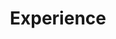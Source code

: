 ---
title: "Experience"
layout: "category"
taxonomy: "experience"
permalink: /categories/lifes/experiences
author_profile: false

sidebar:
  nav: "life-sidebar"
  
---